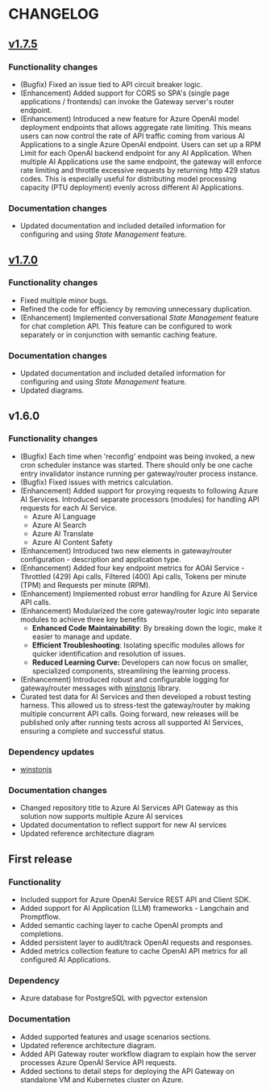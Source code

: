 # CHANGELOG

## [v1.7.5](https://github.com/ganrad/openai-api-router/compare/v1.7.0...v1.7.5)
### Functionality changes
* (Bugfix) Fixed an issue tied to API circuit breaker logic.
* (Enhancement) Added support for CORS so SPA's (single page applications / frontends) can invoke the Gateway server's router endpoint.
* (Enhancement) Introduced a new feature for Azure OpenAI model deployment endpoints that allows aggregate rate limiting. This means users can now control the rate of API traffic coming from various AI Applications to a single Azure OpenAI endpoint. Users can set up a RPM Limit for each OpenAI backend endpoint for any AI Application. When multiple AI Applications use the same endpoint, the gateway will enforce rate limiting and throttle excessive requests by returning http 429 status codes. This is especially useful for distributing model processing capacity (PTU deployment) evenly across different AI Applications.

### Documentation changes
* Updated documentation and included detailed information for configuring and using *State Management* feature.

## [v1.7.0](https://github.com/ganrad/openai-api-router/compare/v1.6.0...v1.7.0)
### Functionality changes
* Fixed multiple minor bugs.
* Refined the code for efficiency by removing unnecessary duplication.
* (Enhancement) Implemented conversational *State Management* feature for chat completion API.  This feature can be configured to work separately or in conjunction with semantic caching feature.

### Documentation changes
* Updated documentation and included detailed information for configuring and using *State Management* feature.
* Updated diagrams.

## v1.6.0
### Functionality changes
* (Bugfix) Each time when 'reconfig' endpoint was being invoked, a new cron scheduler instance was started. There should only be one cache entry invalidator instance running per gateway/router process instance.
* (Bugfix) Fixed issues with metrics calculation.
* (Enhancement) Added support for proxying requests to following Azure AI Services.  Introduced separate processors (modules) for handling API requests for each AI Service.
  - Azure AI Language
  - Azure AI Search
  - Azure AI Translate
  - Azure AI Content Safety
* (Enhancement) Introduced two new elements in gateway/router configuration - description and application type.
* (Enhancement) Added four key endpoint metrics for AOAI Service - Throttled (429) Api calls, Filtered (400) Api calls, Tokens per minute (TPM) and Requests per minute (RPM).
* (Enhancement) Implemented robust error handling for Azure AI Service API calls.
* (Enhancement) Modularized the core gateway/router logic into separate modules to achieve three key benefits
  - **Enhanced Code Maintainability**: By breaking down the logic, make it easier to manage and update.
  - **Efficient Troubleshooting**: Isolating specific modules allows for quicker identification and resolution of issues.
  - **Reduced Learning Curve:** Developers can now focus on smaller, specialized components, streamlining the learning process.
* (Enhancement) Introduced robust and configurable logging for gateway/router messages with [winstonjs](https://github.com/winstonjs/winston/tree/master) library.
* Curated test data for AI Services and then developed a robust testing harness. This allowed us to stress-test the gateway/router by making multiple concurrent API calls. Going forward, new releases will be published only after running tests across all supported AI Services, ensuring a complete and successful status.

### Dependency updates
* [winstonjs](https://github.com/winstonjs/winston/tree/master)

### Documentation changes
* Changed repository title to Azure AI Services API Gateway as this solution now supports multiple Azure AI services
* Updated documentation to reflect support for new AI services
* Updated reference architecture diagram

## First release
### Functionality
* Included support for Azure OpenAI Service REST API and Client SDK.
* Added support for AI Application (LLM) frameworks - Langchain and Promptflow. 
* Added semantic caching layer to cache OpenAI prompts and completions.
* Added persistent layer to audit/track OpenAI requests and responses.
* Added metrics collection feature to cache OpenAI API metrics for all configured AI Applications.

### Dependency
* Azure database for PostgreSQL with pgvector extension

### Documentation
* Added supported features and usage scenarios sections.
* Updated reference architecture diagram.
* Added API Gateway router workflow diagram to explain how the server processes Azure OpenAI Service API requests.
* Added sections to detail steps for deploying the API Gateway on standalone VM and Kubernetes cluster on Azure.
